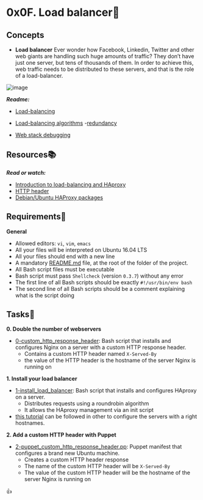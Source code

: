 # 0x0F. Load balancer:traffic_light:

## Concepts
- **Load balancer**
Ever wonder how Facebook, Linkedin, Twitter and other web giants are handling such huge amounts of traffic? They don’t have just one server, but tens of thousands of them. In order to achieve this, web traffic needs to be distributed to these servers, and that is the role of a load-balancer.

![image]()

***Readme:***
  - [Load-balancing](https://www.thegeekstuff.com/2016/01/load-balancer-intro/)
  - [Load-balancing algorithms](https://community.f5.com/t5/technical-articles/intro-to-load-balancing-for-developers-the-algorithms/ta-p/273759)
  -[redundancy](https://en.m.wikipedia.org/wiki/Redundancy_(engineering))

- [Web stack debugging](./concepts/web_stack_debug.md)

## Resources:books:
***Read or watch:***
- [Introduction to load-balancing and HAproxy](https://www.digitalocean.com/community/tutorials/an-introduction-to-haproxy-and-load-balancing-concepts)
- [HTTP header](https://www.techopedia.com/definition/27178/http-header)
- [Debian/Ubuntu HAProxy packages](https://haproxy.debian.net/)

## Requirements:round_pushpin:
**General**
- Allowed editors: `vi`, `vim`, `emacs`
- All your files will be interpreted on Ubuntu 16.04 LTS
- All your files should end with a new line
- A mandatory [README.md](./README.md) file, at the root of the folder of the project.
- All Bash script files must be executable
- Bash script must pass `Shellcheck` (version `0.3.7`) without any error
- The first line of all Bash scripts should be exactly `#!/usr/bin/env bash`
- The second line of all Bash scripts should be a comment explaining what is the script doing

## Tasks:page_with_curl:

**0. Double the number of webservers**
- [0-custom_http_response_header](./0-custom_http_response_header): Bash script that installs and configures Nginx on a server with a custom HTTP response header.
  - Contains a custom HTTP header named `X-Served-By`
  - the value of the HTTP header is the hostname of the server Nginx is running on
  
**1. Install your load balancer**
- [1-install_load_balancer](./1-install_load_balancer): Bash script that installs and configures HAproxy on a server.
  - Distributes requests using a roundrobin algorithm
  - It allows the HAproxy management via an init script
- [this tutorial](https://docs.aws.amazon.com/AWSEC2/latest/UserGuide/set-hostname.html) can be followed in other to configure the servers with a right hostnames.

**2. Add a custom HTTP header with Puppet**
- [2-puppet_custom_http_response_header.pp](./2-puppet_custom_http_response_header.pp): Puppet manifest that configures a brand new Ubuntu machine.
  - Creates a custom HTTP header response
  - The name of the custom HTTP header will be `X-Served-By`
  - The value of the custom HTTP header will be the hostname of the server Nginx is running on

:+1:

